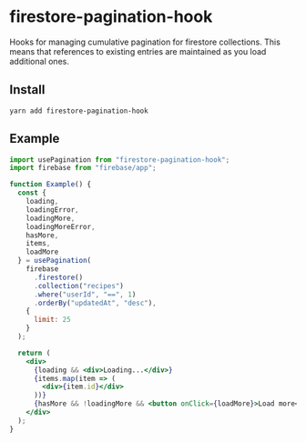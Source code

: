 # firestore-pagination-hook

Hooks for managing cumulative pagination for firestore collections. This means that references to existing entries are maintained as you load additional ones.

## Install

```
yarn add firestore-pagination-hook
```

## Example

```jsx
import usePagination from "firestore-pagination-hook";
import firebase from "firebase/app";

function Example() {
  const {
    loading,
    loadingError,
    loadingMore,
    loadingMoreError,
    hasMore,
    items,
    loadMore
  } = usePagination(
    firebase
      .firestore()
      .collection("recipes")
      .where("userId", "==", 1)
      .orderBy("updatedAt", "desc"),
    {
      limit: 25
    }
  );

  return (
    <div>
      {loading && <div>Loading...</div>}
      {items.map(item => (
        <div>{item.id}</div>
      ))}
      {hasMore && !loadingMore && <button onClick={loadMore}>Load more</button>}
    </div>
  );
}
```
